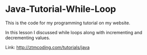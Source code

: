 # Java-Tutorial-While-Loop

This is the code for my programming tutorial on my website. 

In this lesson I discussed while loops along with incrementing and decrementing values.

Link: http://ztmcoding.com/tutorials/java
